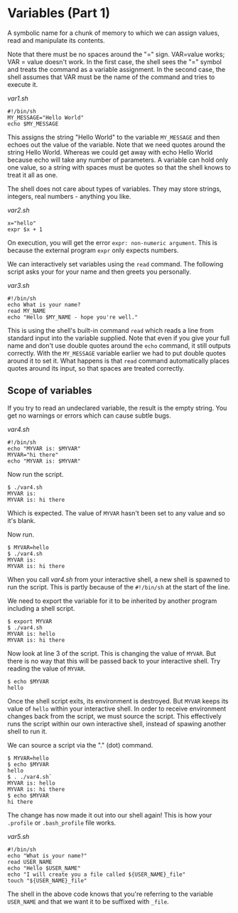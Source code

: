 # Variables (Part 1)

A symbolic name for a chunk of memory to which we can assign values, read and manipulate its contents.

Note that there must be no spaces around the "=" sign. VAR=value works; VAR = value doesn't work. In the first case, the
shell sees the "=" symbol and treats the command as a variable assignment. In the second case, the shell assumes that
VAR must be the name of the command and tries to execute it.

_var1.sh_

```
#!/bin/sh
MY_MESSAGE="Hello World"
echo $MY_MESSAGE
```

This assigns the string "Hello World" to the variable `MY_MESSAGE` and then echoes out the value of the variable. Note
that we need quotes around the string Hello World. Whereas we could get away with echo Hello World because echo will
take any number of parameters. A variable can hold only one value, so a string with spaces must be quotes so that the
shell knows to treat it all as one.

The shell does not care about types of variables. They may store strings, integers, real numbers - anything you like.

_var2.sh_

```
x="hello"
expr $x + 1
```

On execution, you will get the error `expr: non-numeric argument`. This is because the external program `expr` only
expects numbers.

We can interactively set variables using the `read` command. The following script asks your for your name and then
greets you personally.

_var3.sh_

```
#!/bin/sh
echo What is your name?
read MY_NAME
echo "Hello $MY_NAME - hope you're well."
```

This is using the shell's built-in command `read` which reads a line from standard input into the variable supplied.
Note that even if you give your full name and don't use double quotes around the `echo` command, it still outputs
correctly. With the `MY_MESSAGE` variable earlier we had to put double quotes around it to set it. What happens is that
`read` command automatically places quotes around its input, so that spaces are treated correctly.

## Scope of variables

If you try to read an undeclared variable, the result is the empty string. You get no warnings or errors which can cause
subtle bugs.

_var4.sh_

```
#!/bin/sh
echo "MYVAR is: $MYVAR"
MYVAR="hi there"
echo "MYVAR is: $MYVAR"
```

Now run the script.

```
$ ./var4.sh
MYVAR is:
MYVAR is: hi there
```

Which is expected. The value of `MYVAR` hasn't been set to any value and so it's blank.

Now run.

```
$ MYVAR=hello
$ ./var4.sh
MYVAR is:
MYVAR is: hi there
```

When you call _var4.sh_ from your interactive shell, a new shell is spawned to run the script. This is partly because of
the `#!/bin/sh` at the start of the line.

We need to export the variable for it to be inherited by another program including a shell script.

```
$ export MYVAR
$ ./var4.sh
MYVAR is: hello
MYVAR is: hi there
```

Now look at line 3 of the script. This is changing the value of `MYVAR`. But there is no way that this will be passed
back to your interactive shell. Try reading the value of `MYVAR`.

```
$ echo $MYVAR
hello
```

Once the shell script exits, its environment is destroyed. But `MYVAR` keeps its value of `hello` within your
interactive shell. In order to receive environment changes back from the script, we must source the script. This
effectively runs the script within our own interactive shell, instead of spawing another shell to run it.

We can source a script via the "." (dot) command.

```
$ MYVAR=hello
$ echo $MYVAR
hello
$ . ./var4.sh`
MYVAR is: hello
MYVAR is: hi there
$ echo $MYVAR
hi there
```

The change has now made it out into our shell again! This is how your `.profile` or `.bash_profile` file works.

_var5.sh_

```
#!/bin/sh
echo "What is your name?"
read USER_NAME
echo "Hello $USER_NAME"
echo "I will create you a file called ${USER_NAME}_file"
touch "${USER_NAME}_file"
```

The shell in the above code knows that you're referring to the variable `USER_NAME` and that we want it to be suffixed
with `_file`.
